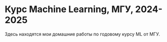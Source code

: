 # Курс Machine Learning, МГУ, 2024-2025
Здесь находятся мои домашние работы по годовому курсу ML от МГУ.
